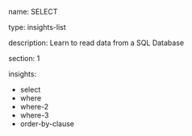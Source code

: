 name: SELECT

type: insights-list

description: Learn to read data from a SQL Database

section: 1

insights:

  - select
  - where
  - where-2
  - where-3
  - order-by-clause
